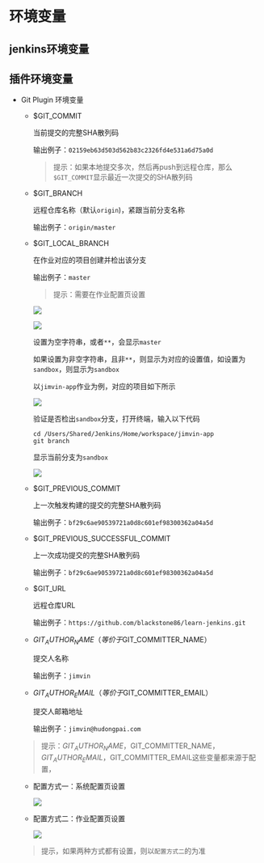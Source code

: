 # 环境变量

## jenkins环境变量
  
## 插件环境变量
- Git Plugin 环境变量
  - $GIT_COMMIT
    
    当前提交的完整SHA散列码

    输出例子：`02159eb63d503d562b83c2326fd4e531a6d75a0d`

    > 提示：如果本地提交多次，然后再push到远程仓库，那么`$GIT_COMMIT`显示最近一次提交的SHA散列码

  - $GIT_BRANCH
    
    远程仓库名称（默认`origin`)，紧跟当前分支名称

    输出例子：`origin/master`
  
  - $GIT_LOCAL_BRANCH
    
    在作业对应的项目创建并检出该分支

    输出例子：`master`

    > 提示：需要在作业配置页设置
      
    ![][configGitPluginBranch]

    ![][configGitPluginBranch2]

    设置为空字符串，或者`**`，会显示`master`

    如果设置为非空字符串，且非`**`，则显示为对应的设置值，如设置为`sandbox`，则显示为`sandbox`

    以`jimvin-app`作业为例，对应的项目如下所示

    ![][jimvinAppSource]

    验证是否检出`sandbox`分支，打开终端，输入以下代码

    ```shell
    cd /Users/Shared/Jenkins/Home/workspace/jimvin-app
    git branch
    ```
    
    显示当前分支为`sandbox`

    ![][checkJimvinAppBranch]

  - $GIT_PREVIOUS_COMMIT

    上一次触发构建的提交的完整SHA散列码

    输出例子：`bf29c6ae90539721a0d8c601ef98300362a04a5d`

  - $GIT_PREVIOUS_SUCCESSFUL_COMMIT

    上一次成功提交的完整SHA散列码

    输出例子：`bf29c6ae90539721a0d8c601ef98300362a04a5d`

  - $GIT_URL
    
    远程仓库URL

    输出例子：`https://github.com/blackstone86/learn-jenkins.git`

  - $GIT_AUTHOR_NAME（等价于$GIT_COMMITTER_NAME）

    提交人名称

    输出例子：`jimvin`

  - $GIT_AUTHOR_EMAIL（等价于$GIT_COMMITTER_EMAIL）

    提交人邮箱地址

    输出例子：`jimvin@hudongpai.com`

  > 提示：$GIT_AUTHOR_NAME，$GIT_COMMITTER_NAME，$GIT_AUTHOR_EMAIL，$GIT_COMMITTER_EMAIL这些变量都来源于配置，
    - 配置方式一：系统配置页设置
      
      ![][configGitPlugin]

    - 配置方式二：作业配置页设置

      ![][configGitPlugin2]

    > 提示，如果两种方式都有设置，则以`配置方式二`的为准 

[configGitPlugin]: https://raw.githubusercontent.com/blackstone86/learn-jenkins/master/assets/config_git_plugin.png    
[configGitPlugin2]: https://raw.githubusercontent.com/blackstone86/learn-jenkins/master/assets/config_git_plugin_2.png    
[configGitPluginBranch]: https://raw.githubusercontent.com/blackstone86/learn-jenkins/master/assets/config_git_plugin_branch.png    
[configGitPluginBranch2]: https://raw.githubusercontent.com/blackstone86/learn-jenkins/master/assets/config_git_plugin_branch2.png   
[jimvinAppSource]: https://raw.githubusercontent.com/blackstone86/learn-jenkins/master/assets/jimvin_app_source.png   
[checkJimvinAppBranch]: https://raw.githubusercontent.com/blackstone86/learn-jenkins/master/assets/check_jimvin_app_branch.png   